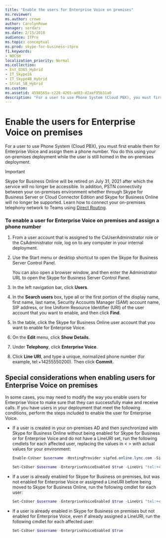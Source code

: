 ```yaml
---
title: "Enable the users for Enterprise Voice on premises"
ms.reviewer: 
ms.author: crowe
author: CarolynRowe
manager: serdars
ms.date: 2/15/2018
audience: ITPro
ms.topic: conceptual
ms.prod: skype-for-business-itpro
f1.keywords:
- NOCSH
localization_priority: Normal
ms.collection:
- Ent_O365_Hybrid
- IT_Skype16
- IT_Skype4B_Hybrid
- Strat_SB_Hybrid
ms.custom: 
ms.assetid: 4598565a-c228-4265-ad03-d2aef95b31a0
description: "For a user to use Phone System (Cloud PBX), you must first enable them for Enterprise Voice and assign them a phone number. You do this using your on-premises deployment while the user is still homed in the on-premises deployment."
---
```


# Enable the users for Enterprise Voice on premises
 
For a user to use Phone System (Cloud PBX), you must first enable them for Enterprise Voice and assign them a phone number. You do this using your on-premises deployment while the user is still homed in the on-premises deployment.

> [!Important]
> Skype for Business Online will be retired on July 31, 2021 after which the service will no longer be accessible.  In addition, PSTN connectivity between your on-premises environment whether through Skype for Business Server or Cloud Connector Edition and Skype for Business Online will no longer be supported.  Learn how to connect your on-premises telephony network to Teams using [Direct Routing](https://docs.microsoft.com/MicrosoftTeams/direct-routing-landing-page).
  
### To enable a user for Enterprise Voice on premises and assign a phone number

1. From a user account that is assigned to the CsUserAdministrator role or the CsAdministrator role, log on to any computer in your internal deployment.
    
2. Use the Start menu or desktop shortcut to open the Skype for Business Server Control Panel.
    
    You can also open a browser window, and then enter the Administrator URL to open the Skype for Business Server Control Panel.
    
3. In the left navigation bar, click **Users**.
    
4. In the **Search users** box, type all or the first portion of the display name, first name, last name, Security Accounts Manager (SAM) account name, SIP address, or line Uniform Resource Identifier (URI) of the user account that you want to enable, and then click **Find**.
    
5. In the table, click the Skype for Business Online user account that you want to enable for Enterprise Voice.
    
6. On the **Edit** menu, click **Show Details**.
    
7. Under **Telephony**, click **Enterprise Voice**.
    
8. Click **Line URI**, and type a unique, normalized phone number (for example, tel:+14255550200). Then click **Commit**.
    
## Special considerations when enabling users for Enterprise Voice on premises

In some cases, you may need to modify the way you enable users for Enterprise Voice to make sure that they can successfully make and receive calls. If you have users in your deployment that meet the following conditions, perform the steps included to enable the user for Enterprise Voice.
  
- If a user is created in your on-premises AD and then synchronized with Skype for Business Online without being enabled for Skype for Business or for Enterprise Voice and do not have a LineURI set, run the following cmdlets for each affected user, replacing the values in \< \> with actual values for your environment:
    
  ```powershell
  Enable-CsUser $username -HostingProvider sipfed.online.lync.com -SipAddress sip:<UserName>@<SIP Domain>
  ```

  ```powershell
  Set-CsUser $username -EnterpriseVoiceEnabled $true -LineUri "tel:+<Telephone Number>"
  ```

- If a user is already enabled for Skype for Business on premises, but was not enabled for Enterprise Voice or assigned a LineURI before being moved to Skype for Business Online, run the following cmdlet for each user:
    
  ```powershell
  Set-CsUser $username -EnterpriseVoiceEnabled $true -LineUri "tel:+<Telephone Number>"
  ```

- If a user is already enabled in Skype for Business on premises but not enabled for Enterprise Voice, even if already assigned a LineURI, run the following cmdlet for each affected user:
    
  ```powershell
  Set-CsUser $username -EnterpriseVoiceEnabled $true
  ```


